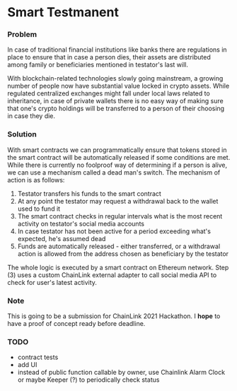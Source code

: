 # Smart Testmanent

### Problem
In case of traditional financial institutions like banks there are regulations in place to ensure that in case a person dies, their assets are distributed among family or beneficiaries mentioned in testator's last will.

With blockchain-related technologies slowly going mainstream, a growing number of people now have substantial value locked in crypto assets. While regulated centralized exchanges might fall under local laws related to inheritance, in case of private wallets there is no easy way of making sure that one's crypto holdings will be transferred to a person of their choosing in case they die.

### Solution
With smart contracts we can programmatically ensure that tokens stored in the smart contract will be automatically released if some conditions are met. While there is currently no foolproof way of determining if a person is alive, we can use a mechanism called a dead man's switch. The mechanism of action is as follows:
1. Testator transfers his funds to the smart contract
2. At any point the testator may request a withdrawal back to the wallet used to fund it
3. The smart contract checks in regular intervals what is the most recent activity on testator's social media accounts
4. In case testator has not been active for a period exceeding what's expected, he's assumed dead
5. Funds are automatically released - either transferred, or a withdrawal action is allowed from the address chosen as beneficiary by the testator

The whole logic is executed by a smart contract on Ethereum network. Step (3) uses a custom ChainLink external adapter to call social media API to check for user's latest activity.

### Note
This is going to be a submission for ChainLink 2021 Hackathon. I **hope** to have a proof of concept ready before deadline.

### TODO
- contract tests
- add UI
- instead of public function callable by owner, use Chainlink Alarm Clock or maybe Keeper (?) to periodically check status
